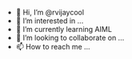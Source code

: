 - 👋 Hi, I’m @rvijaycool
- 👀 I’m interested in ...
- 🌱 I’m currently learning AIML
- 💞️ I’m looking to collaborate on ...
- 📫 How to reach me ...

<!---
rvijaycool/rvijaycool is a ✨ special ✨ repository because its `README.md` (this file) appears on your GitHub profile.
You can click the Preview link to take a look at your changes.
--->
